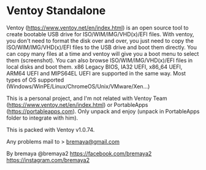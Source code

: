 # Ventoy Standalone

Ventoy (https://www.ventoy.net/en/index.html) is an open source tool to create bootable USB drive for ISO/WIM/IMG/VHD(x)/EFI files. With ventoy, you don't need to format the disk over and over, you just need to copy the ISO/WIM/IMG/VHD(x)/EFI files to the USB drive and boot them directly. You can copy many files at a time and ventoy will give you a boot menu to select them (screenshot). You can also browse ISO/WIM/IMG/VHD(x)/EFI files in local disks and boot them. x86 Legacy BIOS, IA32 UEFI, x86_64 UEFI, ARM64 UEFI and MIPS64EL UEFI are supported in the same way. Most types of OS supported (Windows/WinPE/Linux/ChromeOS/Unix/VMware/Xen...)

This is a personal project, and I'm not related with Ventoy Team (https://www.ventoy.net/en/index.html) or PortableApps (https://portableapps.com).
Only unpack and enjoy (unpack in PortableApps folder to integrate with him).

This is packed with Ventoy v1.0.74.

Any problems mail to > bremaya@gmail.com

By bremaya
@bremaya2
https://facebook.com/bremaya2
https://instagram.com/bremaya2

